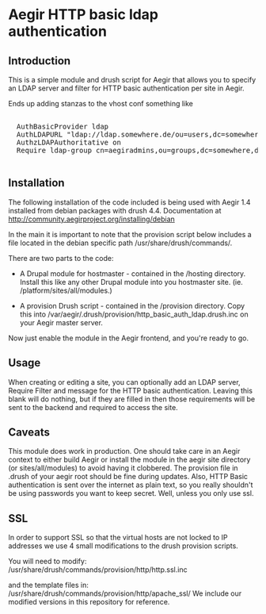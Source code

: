 Aegir HTTP basic ldap authentication
===============================

Introduction
------------
This is a simple module and drush script for Aegir that allows you to specify an
LDAP server and filter for  HTTP basic authentication per site in Aegir.

Ends up adding stanzas to the vhost conf something like
<pre>
 <Directory /siteroot>
  AuthBasicProvider ldap
  AuthLDAPURL "ldap://ldap.somewhere.de/ou=users,dc=somewhere,dc=de?uid"
  AuthzLDAPAuthoritative on
  Require ldap-group cn=aegiradmins,ou=groups,dc=somewhere,dc=de
 </Directory>
</pre>


Installation
------------
The following installation of the code included is being used with Aegir 1.4 
installed from debian packages with drush 4.4. Documentation at 
http://community.aegirproject.org/installing/debian

In the main it is important to note that the provision script below includes 
a file located in the debian specific path /usr/share/drush/commands/.

There are two parts to the code:
- A Drupal module for hostmaster - contained in the /hosting directory. Install
  this like any other Drupal module into you hostmaster site. (ie.
  /platform/sites/all/modules.)

- A provision Drush script - contained in the /provision directory. Copy this
  into /var/aegir/.drush/provision/http_basic_auth_ldap.drush.inc on your 
  Aegir master server.

Now just enable the module in the Aegir frontend, and you\'re ready to go.


Usage
-----
When creating or editing a site, you can optionally add an LDAP server, 
Require Filter and message for the HTTP basic authentication. 
Leaving this blank will do nothing, but if they are filled in then those 
requirements will be sent to the backend and required to access the site.

Caveats
-------

This module does work in production. One should take care in an Aegir context 
to either build Aegir or install the module in the aegir site directory 
(or sites/all/modules) to avoid having it clobbered.  The provision file 
in .drush of your aegir root should be fine during updates.
Also, HTTP Basic authentication is sent over the internet as plain text, 
so you really shouldn't be using passwords you want to keep secret. 
Well, unless you only use ssl.

SSL
---

In order to support SSL so that the virtual hosts are not locked to IP 
addresses we use 4 small modifications to the drush provision scripts.

You will need to modify:
/usr/share/drush/commands/provision/http/http.ssl.inc

and the template files in:
/usr/share/drush/commands/provision/http/apache_ssl/
We include our modified versions in this repository for reference.

